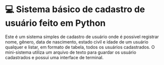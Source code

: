 # :computer: Sistema básico de cadastro de usuário feito em Python

Este é um sistema simples de cadastro de usuário onde é possivel registrar nome, gênero, data de nascimento, estado civil e idade de um usuário qualquer e listar, em formato de tabela, todos os usuários cadastrados. O mini-sistema utiliza um arquivo de texto para guardar os usuário cadastrados e possui uma interface de terminal.
